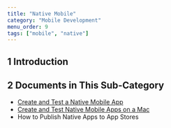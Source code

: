 ```yaml
---
title: "Native Mobile"
category: "Mobile Development"
menu_order: 9
tags: ["mobile", "native"]
---
```


## 1 Introduction

## 2 Documents in This Sub-Category

* [Create and Test a Native Mobile App](getting-started-with-native-mobile)
* [Create and Test Native Mobile Apps on a Mac](using-mendix-studio-pro-on-a-mac)
* How to Publish Native Apps to App Stores